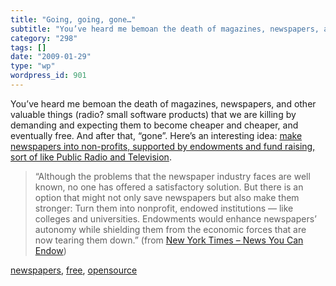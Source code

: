 ```yaml
---
title: "Going, going, gone…"
subtitle: "You’ve heard me bemoan the death of magazines, newspapers, and other valuable things (radio? small s..."
category: "298"
tags: []
date: "2009-01-29"
type: "wp"
wordpress_id: 901
---
```

You’ve heard me bemoan the death of magazines, newspapers, and other valuable things (radio? small software products) that we are killing by demanding and expecting them to become cheaper and cheaper, and eventually free. And after that, “gone”.
Here’s an interesting idea: [make newspapers into non-profits, supported by endowments and fund raising, sort of like Public Radio and Television](http://www.nytimes.com/2009/01/28/opinion/28swensen.html?_r=1&hp). 

> “Although the problems that the newspaper industry faces are well known, no one has offered a satisfactory solution. But there is an option that might not only save newspapers but also make them stronger: Turn them into nonprofit, endowed institutions — like colleges and universities. Endowments would enhance newspapers’ autonomy while shielding them from the economic forces that are now tearing them down.” (from [New York Times – News You Can Endow](http://www.nytimes.com/2009/01/28/opinion/28swensen.html?_r=1&hp))

[newspapers](http://technorati.com/tag/newspapers), [free](http://technorati.com/tag/free), [opensource](http://technorati.com/tag/opensource)